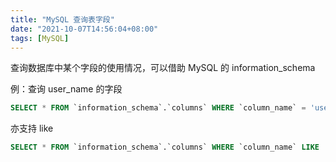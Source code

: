 ```yaml
---
title: "MySQL 查询表字段"
date: "2021-10-07T14:56:04+08:00"
tags: [MySQL]
---
```


查询数据库中某个字段的使用情况，可以借助 MySQL 的 information_schema

例：查询 user_name 的字段

```SQL
SELECT * FROM `information_schema`.`columns` WHERE `column_name` = 'user_name';
```

亦支持 like

```SQL
SELECT * FROM `information_schema`.`columns` WHERE `column_name` LIKE '%user_name%';
```


